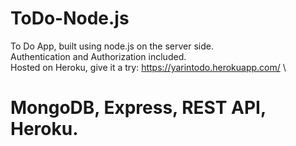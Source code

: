 # ToDo-Node.js
To Do App, built using node.js on the server side.\
Authentication and Authorization included.\
Hosted on Heroku, give it a try: https://yarintodo.herokuapp.com/ \

# MongoDB, Express, REST API, Heroku.
